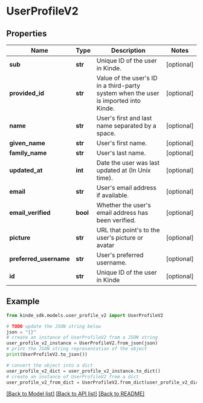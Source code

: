 # UserProfileV2


## Properties

Name | Type | Description | Notes
------------ | ------------- | ------------- | -------------
**sub** | **str** | Unique ID of the user in Kinde. | [optional] 
**provided_id** | **str** | Value of the user&#39;s ID in a third-party system when the user is imported into Kinde. | [optional] 
**name** | **str** | User&#39;s first and last name separated by a space. | [optional] 
**given_name** | **str** | User&#39;s first name. | [optional] 
**family_name** | **str** | User&#39;s last name. | [optional] 
**updated_at** | **int** | Date the user was last updated at (In Unix time). | [optional] 
**email** | **str** | User&#39;s email address if available. | [optional] 
**email_verified** | **bool** | Whether the user&#39;s email address has been verified. | [optional] 
**picture** | **str** | URL that point&#39;s to the user&#39;s picture or avatar | [optional] 
**preferred_username** | **str** | User&#39;s preferred username. | [optional] 
**id** | **str** | Unique ID of the user in Kinde | [optional] 

## Example

```python
from kinde_sdk.models.user_profile_v2 import UserProfileV2

# TODO update the JSON string below
json = "{}"
# create an instance of UserProfileV2 from a JSON string
user_profile_v2_instance = UserProfileV2.from_json(json)
# print the JSON string representation of the object
print(UserProfileV2.to_json())

# convert the object into a dict
user_profile_v2_dict = user_profile_v2_instance.to_dict()
# create an instance of UserProfileV2 from a dict
user_profile_v2_from_dict = UserProfileV2.from_dict(user_profile_v2_dict)
```
[[Back to Model list]](../README.md#documentation-for-models) [[Back to API list]](../README.md#documentation-for-api-endpoints) [[Back to README]](../README.md)


